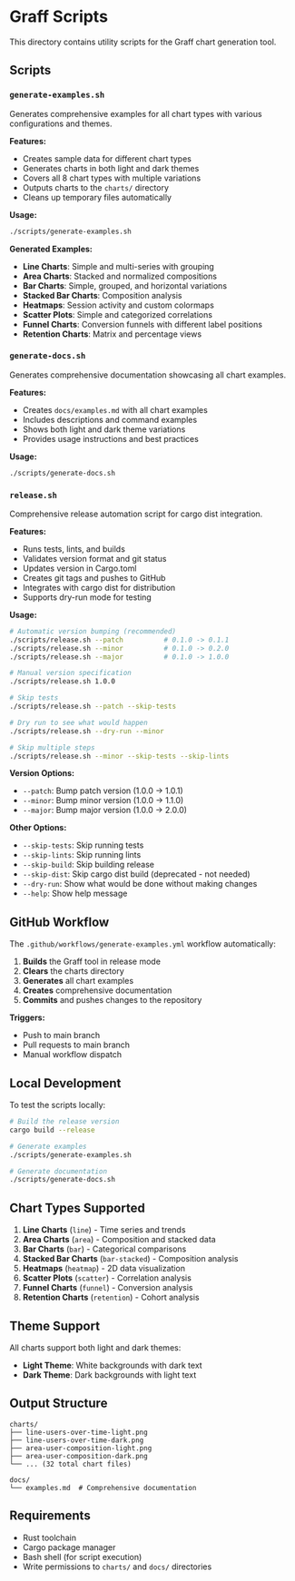 # Graff Scripts

This directory contains utility scripts for the Graff chart generation tool.

## Scripts

### `generate-examples.sh`

Generates comprehensive examples for all chart types with various configurations and themes.

**Features:**
- Creates sample data for different chart types
- Generates charts in both light and dark themes
- Covers all 8 chart types with multiple variations
- Outputs charts to the `charts/` directory
- Cleans up temporary files automatically

**Usage:**
```bash
./scripts/generate-examples.sh
```

**Generated Examples:**
- **Line Charts**: Simple and multi-series with grouping
- **Area Charts**: Stacked and normalized compositions
- **Bar Charts**: Simple, grouped, and horizontal variations
- **Stacked Bar Charts**: Composition analysis
- **Heatmaps**: Session activity and custom colormaps
- **Scatter Plots**: Simple and categorized correlations
- **Funnel Charts**: Conversion funnels with different label positions
- **Retention Charts**: Matrix and percentage views

### `generate-docs.sh`

Generates comprehensive documentation showcasing all chart examples.

**Features:**
- Creates `docs/examples.md` with all chart examples
- Includes descriptions and command examples
- Shows both light and dark theme variations
- Provides usage instructions and best practices

**Usage:**
```bash
./scripts/generate-docs.sh
```

### `release.sh`

Comprehensive release automation script for cargo dist integration.

**Features:**
- Runs tests, lints, and builds
- Validates version format and git status
- Updates version in Cargo.toml
- Creates git tags and pushes to GitHub
- Integrates with cargo dist for distribution
- Supports dry-run mode for testing

**Usage:**
```bash
# Automatic version bumping (recommended)
./scripts/release.sh --patch          # 0.1.0 -> 0.1.1
./scripts/release.sh --minor          # 0.1.0 -> 0.2.0
./scripts/release.sh --major          # 0.1.0 -> 1.0.0

# Manual version specification
./scripts/release.sh 1.0.0

# Skip tests
./scripts/release.sh --patch --skip-tests

# Dry run to see what would happen
./scripts/release.sh --dry-run --minor

# Skip multiple steps
./scripts/release.sh --minor --skip-tests --skip-lints
```

**Version Options:**
- `--patch`: Bump patch version (1.0.0 -> 1.0.1)
- `--minor`: Bump minor version (1.0.0 -> 1.1.0)
- `--major`: Bump major version (1.0.0 -> 2.0.0)

**Other Options:**
- `--skip-tests`: Skip running tests
- `--skip-lints`: Skip running lints
- `--skip-build`: Skip building release
- `--skip-dist`: Skip cargo dist build (deprecated - not needed)
- `--dry-run`: Show what would be done without making changes
- `--help`: Show help message

## GitHub Workflow

The `.github/workflows/generate-examples.yml` workflow automatically:

1. **Builds** the Graff tool in release mode
2. **Clears** the charts directory
3. **Generates** all chart examples
4. **Creates** comprehensive documentation
5. **Commits** and pushes changes to the repository

**Triggers:**
- Push to main branch
- Pull requests to main branch
- Manual workflow dispatch

## Local Development

To test the scripts locally:

```bash
# Build the release version
cargo build --release

# Generate examples
./scripts/generate-examples.sh

# Generate documentation
./scripts/generate-docs.sh
```

## Chart Types Supported

1. **Line Charts** (`line`) - Time series and trends
2. **Area Charts** (`area`) - Composition and stacked data
3. **Bar Charts** (`bar`) - Categorical comparisons
4. **Stacked Bar Charts** (`bar-stacked`) - Composition analysis
5. **Heatmaps** (`heatmap`) - 2D data visualization
6. **Scatter Plots** (`scatter`) - Correlation analysis
7. **Funnel Charts** (`funnel`) - Conversion analysis
8. **Retention Charts** (`retention`) - Cohort analysis

## Theme Support

All charts support both light and dark themes:
- **Light Theme**: White backgrounds with dark text
- **Dark Theme**: Dark backgrounds with light text

## Output Structure

```
charts/
├── line-users-over-time-light.png
├── line-users-over-time-dark.png
├── area-user-composition-light.png
├── area-user-composition-dark.png
└── ... (32 total chart files)

docs/
└── examples.md  # Comprehensive documentation
```

## Requirements

- Rust toolchain
- Cargo package manager
- Bash shell (for script execution)
- Write permissions to `charts/` and `docs/` directories
